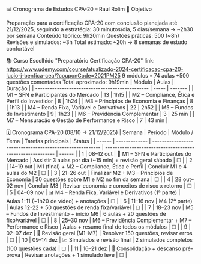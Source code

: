 📊 Cronograma de Estudos CPA-20 – Raul Rolim
🎯 Objetivo

Preparação para a certificação CPA-20 com conclusão planejada até 21/12/2025, seguindo a estratégia:
30 minutos/dia, 5 dias/semana → ~2h30 por semana
Conteúdo teórico: 9h20min
Questões práticas: 500 (~8h)
Revisões e simulados: ~3h
Total estimado: ~20h → 8 semanas de estudo confortável

📚 Curso Escolhido
"Preparatório Certificação CPA-20"
link: https://www.udemy.com/course/atualizado-2024-certificacao-cpa-20-lucio-j-benfica-cea/?couponCode=2021PM25
9 módulos • 74 aulas
+500 questões comentadas
Total aproximado: 9h19min
| Módulo                                          | Aulas | Duração |
| ----------------------------------------------- | ----- | ------- |
| M1 – SFN e Participantes do Mercado             | 13    | 1h15    |
| M2 – Compliance, Ética e Perfil do Investidor   | 8     | 1h24    |
| M3 – Princípios de Economia e Finanças          | 8     | 1h13    |
| M4 – Renda Fixa, Variável e Derivativos         | 22    | 2h52    |
| M5 – Fundos de Investimento                     | 9     | 1h23    |
| M6 – Previdência Complementar                   | 3     | 25 min  |
| M7 – Mensuração e Gestão de Performance e Risco | 7     | 43 min  |

🗓️ Cronograma CPA-20 (08/10 → 21/12/2025)
| Semana | Período       | Módulo / Tema                                            | Tarefas principais                                        | Status |
| ------ | ------------- | -------------------------------------------------------- | --------------------------------------------------------- | ------ |
| 1      | 08–12 out     | 📘 M1 – SFN e Participantes do Mercado                   | Assistir 3 aulas por dia (~15 min) + revisão geral sábado | ☐      |
| 2      | 14–19 out     | M1 (final) + M2 – Compliance, Ética e Perfil             | Concluir M1 e 4 aulas do M2                               | ☐      |
| 3      | 21–26 out     | Finalizar M2 + M3 – Princípios de Economia               | 30 questões sobre M1 e M2 no fim da semana                | ☐      |
| 4      | 28 out–02 nov | Concluir M3                                              | Revisar economia e conceitos de risco x retorno           | ☐      |
| 5      | 04–09 nov     | 📊 M4 – Renda Fixa, Variável e Derivativos (1ª parte)    | Aulas 1-11 (~1h20 de vídeo) + anotações                   | ☐      |
| 6      | 11–16 nov     | M4 (2ª parte)                                            | Aulas 12-22 + 50 questões de renda fixa/variável          | ☐      |
| 7      | 18–23 nov     | M5 – Fundos de Investimento + início M6                  | 6 aulas + 20 questões de fixo/variável                    | ☐      |
| 8      | 25–30 nov     | M6 – Previdência Complementar + M7 – Performance e Risco | Aulas + resumo final de todos os módulos                  | ☐      |
| 9      | 02–07 dez     | 🧩 Revisão geral (M1–M7)                                 | Resolver 150 questões, revisar erros                      | ☐      |
| 10     | 09–14 dez     | 📈 Simulados e revisão final                             | 2 simulados completos (100 questões cada)                 | ☐      |
| 11     | 16–21 dez     | 🏁 Consolidação + descanso pré-prova                     | Revisar anotações + 1 simulado leve                       | ☐      |

